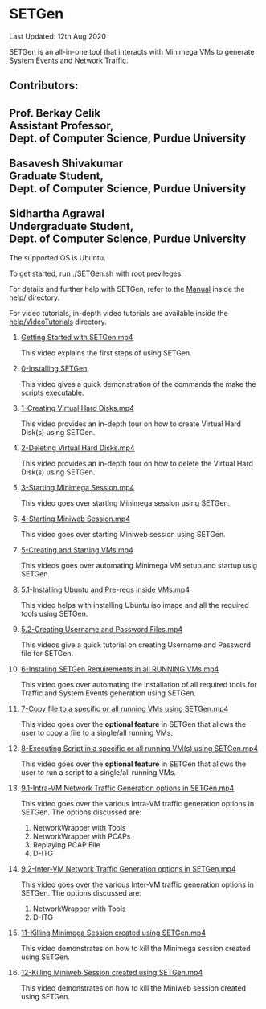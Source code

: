# SETGen
Last Updated: 12th Aug 2020

SETGen is an all-in-one tool that interacts with Minimega VMs to generate System Events and Network Traffic.

## Contributors:

**Prof. Berkay Celik**
</br>
Assistant Professor,
</br>
Dept. of Computer Science, Purdue University
</br>
</br>
**Basavesh Shivakumar**
</br>
Graduate Student,
</br>
Dept. of Computer Science, Purdue University
</br>
</br>
**Sidhartha Agrawal**
</br>
Undergraduate Student,
</br>
Dept. of Computer Science, Purdue University
---

The supported OS is Ubuntu.

To get started, run ./SETGen.sh with root previleges.

For details and further help with SETGen, refer to the [Manual](help/MANUAL.md) inside the help/ directory.

For video tutorials, in-depth video tutorials are available inside the [help/VideoTutorials](help/VideoTutorials/) directory.

1. [Getting Started with SETGen.mp4](help/VideoTutorials/Getting%20Started%20with%20SETGen.mp4)
   
    This video explains the first steps of using SETGen. 

2. [0-Installing SETGen](help/VideoTutorials/0-Installing%20SETGen.mp4)

    This video gives a quick demonstration of the commands the make the scripts executable.

3. [1-Creating Virtual Hard Disks.mp4](help/VideoTutorials/1-Creating%20Virtual%20Hard%20Disks.mp4)

   This video provides an in-depth tour on how to create Virtual Hard Disk(s) using SETGen.

4. [2-Deleting Virtual Hard Disks.mp4](help/VideoTutorials/2-Deleting%20Virtual%20Hard%20Disks.mp4)

    This video provides an in-depth tour on how to delete the Virtual Hard Disk(s) using SETGen.

5. [3-Starting Minimega Session.mp4](help/VideoTutorials/3-Starting%20Minimega%20Session.mp4)

    This video goes over starting Minimega session using SETGen.

6. [4-Starting Miniweb Session.mp4](help/VideoTutorials/4-Starting%20Miniweb%20Session.mp4)

    This video goes over starting Miniweb session using SETGen.

7. [5-Creating and Starting VMs.mp4](help/VideoTutorials/5-Creating%20and%20Starting%20VMs.mp4)

    This videos goes over automating Minimega VM setup and startup usig SETGen.
   
8. [5.1-Installing Ubuntu and Pre-reqs inside VMs.mp4](help/VideoTutorials/5.1-Installing%20Ubuntu%20and%20Pre-reqs%20inside%20VMs.mp4)

    This video helps with installing Ubuntu iso image and all the required tools using SETGen.

9. [5.2-Creating Username and Password Files.mp4](help/VideoTutorials/5.2-Creating%20Username%20and%20Password%20Files.mp4)

    This videos give a quick tutorial on creating Username and Password file for SETGen.

10. [6-Instaling SETGen Requirements in all RUNNING VMs.mp4](help/VideoTutorials/6-Instaling%20SETGen%20Requirements%20in%20all%20RUNNING%20VMs.mp4)

    This video goes over automating the installation of all required tools for Traffic and System Events generation using SETGen.

11. [7-Copy file to a specific or all running VMs using SETGen.mp4](help/VideoTutorials/7-Copy%20file%20to%20a%20specific%20or%20all%20running%20VMs%20using%20SETGen.mp4)

    This video goes over the **optional feature** in SETGen that allows the user to copy a file to a single/all running VMs.

12. [8-Executing Script in a specific or all running VM(s) using SETGen.mp4](help/VideoTutorials/8-Executing%20Script%20in%20a%20specific%20or%20all%20running%20VM(s)%20using%20SETGen.mp4)

    This video goes over the **optional feature** in SETGen that allows the user to run a script to a single/all running VMs.

13. [9.1-Intra-VM Network Traffic Generation options in SETGen.mp4](help/VideoTutorials/9.1-Intra-VM%20Network%20Traffic%20Generation%20options%20in%20SETGen.mp4)

    This video goes over the various Intra-VM traffic generation options in SETGen. The options discussed are:

    1. NetworkWrapper with Tools
    2. NetworkWrapper with PCAPs
    3. Replaying PCAP File
    4. D-ITG

14. [9.2-Inter-VM Network Traffic Generation options in SETGen.mp4](help/VideoTutorials/9.2-Inter-VM%20Network%20Traffic%20Generation%20options%20in%20SETGen.mp4)

    This video goes over the various Inter-VM traffic generation options in SETGen. The options discussed are:

    1. NetworkWrapper with Tools
    2. D-ITG

15. [11-Killing Minimega Session created using SETGen.mp4](help/VideoTutorials/11-Killing%20Minimega%20Session%20created%20using%20SETGen.mp4)

    This video demonstrates on how to kill the Minimega session created using SETGen. 

16. [12-Killing Miniweb Session created using SETGen.mp4](help/VideoTutorials/12-Killing%20Miniweb%20Session%20created%20using%20SETGen.mp4)

    This video demonstrates on how to kill the Miniweb session created using SETGen. 

